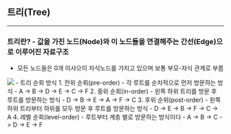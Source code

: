 ## 트리(Tree)
---

### 트리란? - 값을 가진 노드(Node)와 이 노드들을 연결해주는 간선(Edge)으로 이루어진 자료구조
- 모든 노드들은 0개 이사으이 자식노드를 가지고 있으며 보통 부모-자식 관계로 부름
<img src="https://t1.daumcdn.net/cfile/tistory/9953A1435B8753D20D" style="100px">
- 트리 순회 방식
    1. 전위 순회(pre-order) 
        - 각 루트를 순차적으로 먼저 방문하는 방식
        - A -> B -> D -> E -> C -> F
    2. 중위 순회(in-order) 
        - 왼쪽 하위 트리를 방문 후 루트를 방문하는 방식
        - D -> B -> E -> A -> F -> C
    3. 후위 순위(post-order)
        - 왼쪽 하위 트리부터 하위를 모두 방문 후 루트를 방문하는 방식
        - D -> E -> B -> F -> C -> A
    4. 레벨 순회(level-order)
        - 루트부터 계층 별로 방문하는 방식이다
        - A -> B -> C -> D -> E -> F